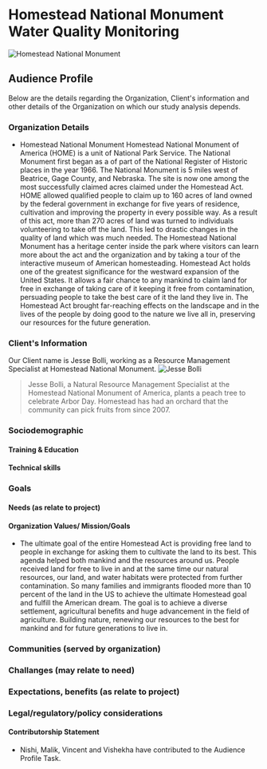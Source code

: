 # Homestead National Monument Water Quality Monitoring
![Homestead National Monument](https://upload.wikimedia.org/wikipedia/commons/thumb/3/3e/Entrance_to_the_Homestead_Heritage_Center.jpg/2560px-Entrance_to_the_Homestead_Heritage_Center.jpg)

## Audience Profile
Below are the details regarding the Organization, Client's information and other details of the Organization on which our study analysis depends.

### Organization Details
* Homestead National Monument
Homestead National Monument of America (HOME) is a unit of National Park Service. The National Monument first began as a of part of the National Register of Historic places in the year 1966. The National Monument is 5 miles west of Beatrice, Gage County, and Nebraska. The site is now one among the most successfully claimed acres claimed under the Homestead Act. HOME allowed qualified people to claim up to 160 acres of land owned by the federal government in exchange for five years of residence, cultivation and improving the property in every possible way. As a result of this act, more than 270 acres of land was turned to individuals volunteering to take off the land. This led to drastic changes in the quality of land which was much needed. The Homestead National Monument has a heritage center inside the park where visitors can learn more about the act and the organization and by taking a tour of the interactive museum of American homesteading. Homestead Act holds one of the greatest significance for the westward expansion of the United States. It allows a fair chance to any mankind to claim land for free in exchange of taking care of it keeping it free from contamination, persuading people to take the best care of it the land they live in. The Homestead Act brought far-reaching effects on the landscape and in the lives of the people by doing good to the nature we live all in, preserving our resources for the future generation.

### Client's Information
Our Client name is Jesse Bolli, working as a Resource Management Specialist at Homestead National Monument.
![Jesse Bolli](https://bloximages.chicago2.vip.townnews.com/beatricedailysun.com/content/tncms/assets/v3/editorial/e/97/e979bc38-d1ff-52de-a659-1dfccd4b0fc3/5cc34a2fb4cb7.image.jpg?resize=1700%2C1136)
>Jesse Bolli, a Natural Resource Management Specialist at the Homestead National Monument of America, plants a peach tree to celebrate Arbor Day. Homestead has had an orchard that the community can pick fruits from since 2007.

### Sociodemographic
#### Training & Education
#### Technical skills

### Goals
#### Needs (as relate to project)

#### Organization Values/ Mission/Goals
* The ultimate goal of the entire Homestead Act is providing free land to people in exchange for asking them to cultivate the land to its best. This agenda helped both mankind and the resources around us. People received land for free to live in and at the same time our natural resources, our land, and water habitats were protected from further contamination. So many families and immigrants flooded more than 10 percent of the land in the US to achieve the ultimate Homestead goal and fulfill the American dream. The goal is to achieve a diverse settlement, agricultural benefits and huge advancement in the field of agriculture. Building nature, renewing our resources to the best for mankind and for future generations to live in.

### Communities (served by organization)

### Challanges (may relate to need)

### Expectations, benefits (as relate to project)

### Legal/regulatory/policy considerations

#### Contributorship Statement
*  Nishi, Malik, Vincent and Vishekha have contributed to the Audience Profile Task.
